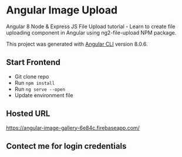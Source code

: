 # Angular Image Upload

Angular 8 Node & Express JS File Upload tutorial - Learn to create file uploading component in Angular using ng2-file-upload NPM package.

This project was generated with [Angular CLI](https://github.com/angular/angular-cli) version 8.0.6.

## Start Frontend
- Git clone repo
- Run `npm install`
- Run `ng serve --open`
- Update environment file

## Hosted URL
https://angular-image-gallery-6e84c.firebaseapp.com/

## Contect me for login credentials


